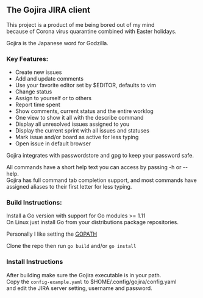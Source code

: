 ## The Gojira JIRA client

This project is a product of me being bored out of my mind<br/>
because of Corona virus quarantine combined with Easter holidays.

Gojira is the Japanese word for Godzilla.

### Key Features:
  - Create new issues
  - Add and update comments
  - Use your favorite editor set by $EDITOR, defaults to vim
  - Change status
  - Assign to yourself or to others
  - Report time spent
  - Show comments, current status and the entire worklog
  - One view to show it all with the describe command
  - Display all unresolved issues assigned to you
  - Display the current sprint with all issues and statuses
  - Mark issue and/or board as active for less typing
  - Open issue in default browser
  

Gojira integrates with passwordstore and gpg to keep your password safe.

All commands have a short help text you can access by passing -h or --help.<br/>
Gojira has full command tab completion support, and most commands have<br/>
assigned aliases to their first letter for less typing.


### Build Instructions:
Install a Go version with support for Go modules >= 1.11<br/>
On Linux just install Go from your distributions package repositories.

Personally I like setting the [GOPATH](https://github.com/golang/go/wiki/SettingGOPATH)


Clone the repo then run `go build` and/or `go install`


### Install Instructions
After building make sure the Gojira executable is in your path.<br/>
Copy the `config-example.yaml` to $HOME/.config/gojira/config.yaml<br/>
and edit the JIRA server setting, username and password.<br/>
